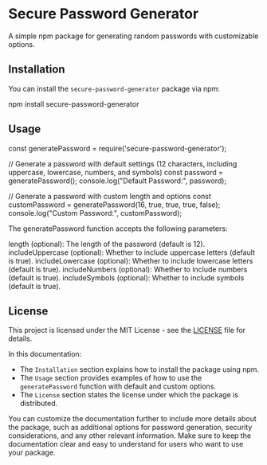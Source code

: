 # Secure Password Generator

A simple npm package for generating random passwords with customizable options.

## Installation

You can install the `secure-password-generator` package via npm:

npm install secure-password-generator

## Usage
const generatePassword = require('secure-password-generator');

// Generate a password with default settings (12 characters, including uppercase, lowercase, numbers, and symbols)
const password = generatePassword();
console.log("Default Password:", password);

// Generate a password with custom length and options
const customPassword = generatePassword(16, true, true, true, false);
console.log("Custom Password:", customPassword);

The generatePassword function accepts the following parameters:

length (optional): The length of the password (default is 12).
includeUppercase (optional): Whether to include uppercase letters (default is true).
includeLowercase (optional): Whether to include lowercase letters (default is true).
includeNumbers (optional): Whether to include numbers (default is true).
includeSymbols (optional): Whether to include symbols (default is true).

## License
This project is licensed under the MIT License - see the [LICENSE](LICENSE) file for details.


In this documentation:

- The `Installation` section explains how to install the package using npm.
- The `Usage` section provides examples of how to use the `generatePassword` function with default and custom options.
- The `License` section states the license under which the package is distributed.

You can customize the documentation further to include more details about the package, such as additional options for password generation, security considerations, and any other relevant information. Make sure to keep the documentation clear and easy to understand for users who want to use your package.
